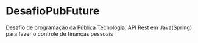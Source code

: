 # DesafioPubFuture
Desafio de programação da Pública Tecnologia: API Rest em Java(Spring) para fazer o controle de finanças pessoais
